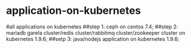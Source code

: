 # application-on-kubernetes
#all applications on kubernetes
##step 1: ceph on centos 7.4;
##step 2: mariadb garela cluster/redis cluster/rabbitmq cluster/zookeeper cluster on kubernetes 1.9.6;
##setp 3: java/nodejs application on kubernetes 1.9.6;
